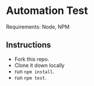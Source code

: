 # Automation Test

Requirements: Node, NPM

## Instructions

* Fork this repo.
* Clone it down locally
* run ```npm install```.
* run ```npm test```. 
